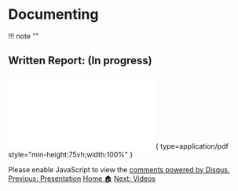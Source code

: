 # **Documenting**
!!! note ""
## **Written Report:** (In progress)


![Alt text](Report.pdf){ type=application/pdf style="min-height:75vh;width:100%" }

<div id="disqus_thread"></div>
<script>
    /**
    *  RECOMMENDED CONFIGURATION VARIABLES: EDIT AND UNCOMMENT THE SECTION BELOW TO INSERT DYNAMIC VALUES FROM YOUR PLATFORM OR CMS.
    *  LEARN WHY DEFINING THESE VARIABLES IS IMPORTANT: https://disqus.com/admin/universalcode/#configuration-variables    */
    /*
    var disqus_config = function () {
    this.page.url = PAGE_URL;  // Replace PAGE_URL with your page's canonical URL variable
    this.page.identifier = PAGE_IDENTIFIER; // Replace PAGE_IDENTIFIER with your page's unique identifier variable
    };
    */
    (function() { // DON'T EDIT BELOW THIS LINE
    var d = document, s = d.createElement('script');
    s.src = 'https://hcoco1-1.disqus.com/embed.js';
    s.setAttribute('data-timestamp', +new Date());
    (d.head || d.body).appendChild(s);
    })();
</script>
<noscript>Please enable JavaScript to view the <a href="https://disqus.com/?ref_noscript">comments powered by Disqus.</a></noscript>


<div class="button-container" markdown="1">
<a href="/Career-Simulation-4/presentation/" class="md-button md-button--primary">Previous: Presentation</a>
<a href="/Career-Simulation-4/" class="md-button md-button--secondary">Home 🏠</a>
<a href="/Career-Simulation-4/videos/" class="md-button md-button--primary">Next: Videos</a>

</div>